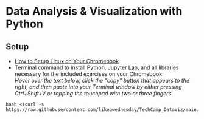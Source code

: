 # Data Analysis & Visualization with Python

## Setup
- [How to Setup Linux on Your Chromebook](resources/How_To_Setup_Linux_On_Chromebook.pdf)
- Terminal command to install Python, Jupyter Lab, and all libraries necessary for the included exercises on your Chromebook  
*Hover over the text below, click the "copy" button that appears to the right, and then paste into your Terminal window by either pressing Ctrl+Shift+V or tapping the touchpad with two or three fingers*
```
bash <(curl -s https://raw.githubusercontent.com/likeawednesday/TechCamp_DataViz/main/setup/install.sh)
```
